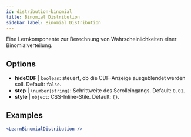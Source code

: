 ```yaml
---
id: distribution-binomial
title: Binomial Distribution
sidebar_label: Binomial Distribution
---
```


Eine Lernkomponente zur Berechnung von Wahrscheinlichkeiten einer Binomialverteilung.

## Options

* __hideCDF__ | `boolean`: steuert, ob die CDF-Anzeige ausgeblendet werden soll. Default: `false`.
* __step__ | `(number|string)`: Schrittweite des Scrolleingangs. Default: `0.01`.
* __style__ | `object`: CSS-Inline-Stile. Default: `{}`.


## Examples

```jsx live
<LearnBinomialDistribution />
```


